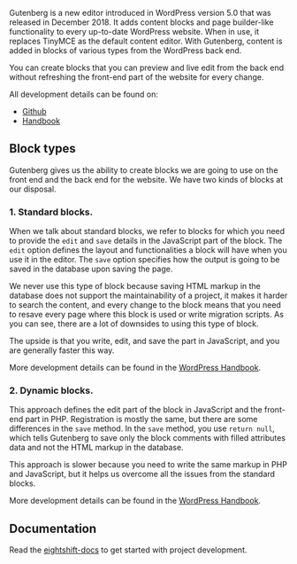 Gutenberg is a new editor introduced in WordPress version 5.0 that was released in December 2018. It adds content blocks and page builder-like functionality to every up-to-date WordPress website. When in use, it replaces TinyMCE as the default content editor. With Gutenberg, content is added in blocks of various types from the WordPress back end.

You can create blocks that you can preview and live edit from the back end without refreshing the front-end part of the website for every change.

All development details can be found on:
- [Github](https://github.com/WordPress/gutenberg/)
- [Handbook](https://developer.wordpress.org/block-editor/)

## Block types

Gutenberg gives us the ability to create blocks we are going to use on the front end and the back end for the website. We have two kinds of blocks at our disposal.

### 1. Standard blocks.

When we talk about standard blocks, we refer to blocks for which you need to provide the `edit` and `save` details in the JavaScript part of the block. The `edit` option defines the layout and functionalities a block will have when you use it in the editor. The `save` option specifies how the output is going to be saved in the database upon saving the page.

We never use this type of block because saving HTML markup in the database does not support the maintainability of a project, it makes it harder to search the content, and every change to the block means that you need to resave every page where this block is used or write migration scripts. As you can see, there are a lot of downsides to using this type of block.

The upside is that you write, edit, and save the part in JavaScript, and you are generally faster this way.

More development details can be found in the [WordPress Handbook](https://developer.wordpress.org/block-editor/tutorials/block-tutorial/writing-your-first-block-type/).


### 2. Dynamic blocks.

This approach defines the edit part of the block in JavaScript and the front-end part in PHP. Registration is mostly the same, but there are some differences in the `save` method. In the `save` method, you use `return null`, which tells Gutenberg to save only the block comments with filled attributes data and not the HTML markup in the database.

This approach is slower because you need to write the same markup in PHP and JavaScript, but it helps us overcome all the issues from the standard blocks.

More development details can be found in the [WordPress Handbook](https://developer.wordpress.org/block-editor/tutorials/block-tutorial/creating-dynamic-blocks/).

## Documentation

Read the [eightshift-docs](https://infinum.github.io/eightshift-docs/) to get started with project development.
